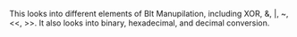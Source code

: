 This looks into different elements of BIt Manupilation,
including XOR, &, |, ~, <<, >>.
It also looks into binary, hexadecimal, and decimal conversion.
